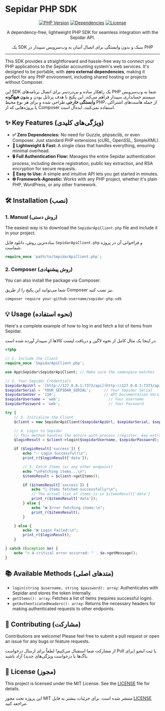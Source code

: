 # Sepidar PHP SDK

<p align="center">
  <a href="#"><img src="https://img.shields.io/badge/PHP-8.0%2B-blue.svg" alt="PHP Version"></a>
  <a href="#"><img src="https://img.shields.io/badge/Dependencies-Zero-brightgreen.svg" alt="Dependencies"></a>
  <a href="#"><img src="https://img.shields.io/badge/License-MIT-darkgreen.svg" alt="License"></a>
</p>

<p align="center">
 A dependency-free, lightweight PHP SDK for seamless integration with the Sepidar API.
</p>
<p align="center">
یک SDK سبک و بدون وابستگی برای اتصال آسان به وب‌سرویس سپیدار در PHP
</p>

---

This SDK provides a straightforward and hassle-free way to connect your PHP applications to the Sepidar accounting system's web services. It's designed to be portable, with **zero external dependencies**, making it perfect for any PHP environment, including shared hosting or projects without Composer.

این SDK یک راهکار ساده و بی‌دردسر برای اتصال برنامه‌های PHP شما به وب‌سرویس سیستم حسابداری سپیدار فراهم می‌کند. این پکیج با هدف پرتابل بودن و **بدون هیچ‌گونه وابستگی خارجی** طراحی شده و برای هر نوع محیط PHP، از جمله هاست‌های اشتراکی یا پروژه‌هایی که از Composer استفاده نمی‌کنند، ایده‌آل است.

## ✨ Key Features (ویژگی‌های کلیدی)

* **✅ Zero Dependencies:** No need for Guzzle, phpseclib, or even Composer. Just standard PHP extensions (cURL, OpenSSL, SimpleXML).
* **🚀 Lightweight & Fast:** A single class that handles everything, ensuring minimal overhead.
* **🔒 Full Authentication Flow:** Manages the entire Sepidar authentication process, including device registration, public key extraction, and RSA encryption for secure requests.
* **🔧 Easy to Use:** A simple and intuitive API lets you get started in minutes.
* **🌐 Framework-Agnostic:** Works with any PHP project, whether it's plain PHP, WordPress, or any other framework.

## 🛠️ Installation (نصب)

### 1. Manual (روش دستی)
The easiest way is to download the `SepidarApiClient.php` file and include it in your project.

ساده‌ترین روش، دانلود فایل `SepidarApiClient.php` و فراخوانی آن در پروژه شماست.

```php
require_once 'path/to/SepidarApiClient.php';
```

### 2. Composer (روش پیشنهادی)
You can also install the package via Composer.

شما می‌توانید این پکیج را از طریق Composer نیز نصب کنید.
```bash
composer require your-github-username/sepidar-php-sdk
```

## 💡 Usage (نحوه استفاده)

Here's a complete example of how to log in and fetch a list of items from Sepidar.

در اینجا یک مثال کامل از نحوه لاگین و دریافت لیست کالاها از سپیدار آورده شده است.

```php
<?php

// 1. Include the client
require_once 'SepidarApiClient.php';

use App\Sepidar\SepidarApiClient; // Make sure the namespace matches

// 2. Your Sepidar Credentials
$sepidarApiUrl = '[http://127.0.0.1:7373/api](http://127.0.0.1:7373/api)'; // Sepidar API Base URL
$sepidarSerial = 'YOUR_SEPIDAR_SERIAL';      // Your Sepidar Serial
$sepidarGenVer = '110';                      // API Documentation Version
$sepidarUsername = 'web';                      // Your Username
$sepidarPassword = 'web';                      // Your Password

try {
    // 3. Initialize the Client
    $client = new SepidarApiClient($sepidarApiUrl, $sepidarSerial, $sepidarGenVer);

    // 4. Login to Sepidar
    // This method handles the entire auth process (register, key extraction) automatically
    $loginResult = $client->login($sepidarUsername, $sepidarPassword);

    if ($loginResult['success']) {
        echo "✅ Login Successful!\n";
        print_r($loginResult['data']);

        // 5. Fetch Items (or any other endpoint)
        echo "\nFetching items...\n";
        $itemsResult = $client->getItems();

        if ($itemsResult['success']) {
            echo "🎉 Items fetched successfully!\n";
            // The actual list of items is in $itemsResult['data']
            print_r($itemsResult['data']);
        } else {
            echo "❌ Error fetching items:\n";
            print_r($itemsResult);
        }

    } else {
        echo "❌ Login Failed:\n";
        print_r($loginResult);
    }

} catch (Exception $e) {
    echo "🔥 A critical error occurred: " . $e->getMessage();
}

```

## 📚 Available Methods (متدهای اصلی)

- `login(string $username, string $password): array`: Authenticates with Sepidar and stores the token internally.
- `getItems(): array`: Fetches a list of items (requires successful login).
- `getAuthenticatedHeaders(): array`: Returns the necessary headers for making authenticated requests to other endpoints.

## 🤝 Contributing (مشارکت)

Contributions are welcome! Please feel free to submit a pull request or open an issue for any bugs or feature requests.

از مشارکت شما استقبال می‌کنیم! لطفاً برای ارسال درخواست Pull یا ثبت ایشو (برای باگ‌ها یا درخواست ویژگی‌های جدید) آزاد باشید.

## 📄 License (مجوز)

This project is licensed under the MIT License. See the [LICENSE](LICENSE) file for details.

این پروژه تحت مجوز MIT منتشر شده است. برای جزئیات بیشتر به فایل [LICENSE](LICENSE) مراجعه کنید.
